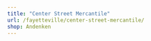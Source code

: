 ```yaml
---
title: "Center Street Mercantile"
url: /fayetteville/center-street-mercantile/
shop: Andenken
---
```

